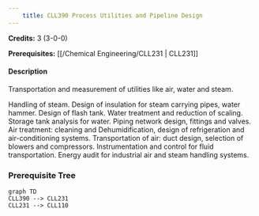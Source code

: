 ```yaml
---
    title: CLL390 Process Utilities and Pipeline Design
---
```

**Credits:** 3 (3-0-0)



**Prerequisites:** [[/Chemical Engineering/CLL231 | CLL231]]

#### Description 
Transportation and measurement of utilities like air, water and steam.

Handling of steam. Design of insulation for steam carrying pipes, water hammer. Design of flash tank. Water treatment and reduction of scaling. Storage tank analysis for water. Piping network design, fittings and valves. Air treatment: cleaning and Dehumidification, design of refrigeration and air-conditioning systems. Transportation of air: duct design, selection of blowers and compressors. Instrumentation and control for fluid transportation. Energy audit for industrial air and steam handling systems.

### Prerequisite Tree

```mermaid
graph TD
CLL390 --> CLL231
CLL231 --> CLL110
```